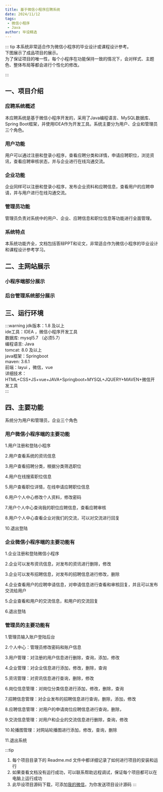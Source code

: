 ```yaml
---
title: 基于微信小程序应聘系统
date: 2024/11/12
tags:
 - 微信小程序
 - Java
author: 毕设精选
---
```


::: tip
本系统非常适合作为微信小程序的毕业设计或课程设计参考。    
下图展示了成品项目的展示。  
为了保证项目的唯一性，每个小程序在功能保持一致的情况下，会对样式、主题色、整体布局等都会进行个性化的修改。

::: 

## 一、项目介绍
### 应聘系统概述
本应聘系统是基于微信小程序开发的，采用了Java编程语言、MySQL数据库、Spring Boot框架，并使用IDEA作为开发工具。系统主要分为用户、企业和管理员三个角色。

### 用户功能
用户可以通过注册和登录小程序，查看应聘分类和详情，申请应聘职位，浏览资讯，查看应聘审核状态，并与企业进行在线沟通交流。

### 企业功能
企业同样可以注册和登录小程序，发布企业资料和应聘信息，查看用户的应聘申请，并与用户进行在线沟通交流。

### 管理员功能
管理员负责对系统中的用户、企业、应聘信息和职位信息等功能进行全面管理。

### 系统特点
本系统功能齐全，文档包括答辩PPT和论文，非常适合作为微信小程序的毕业设计和课程设计参考学习。

## 二、主网站展示

### 小程序端部分展示
<Swiper :items="['https://img.liugezhou.online/bishe/yingpin/1.png','https://img.liugezhou.online/bishe/yingpin/2.png','https://img.liugezhou.online/bishe/yingpin/3.png']"/>

### 后台管理系统部分展示
<Swiper :items="['https://img.liugezhou.online/bishe/yingpin/4.png','https://img.liugezhou.online/bishe/yingpin/5.png','https://img.liugezhou.online/bishe/yingpin/6.png','https://img.liugezhou.online/bishe/yingpin/7.png','https://img.liugezhou.online/bishe/yingpin/8.png','https://img.liugezhou.online/bishe/yingpin/9.png']"/>

## 三、运行环境
:::warning
jdk版本：1.8 及以上     
ide工具：IDEA ，微信小程序开发工具     
数据库: mysql5.7 （必须5.7）     
编程语言: Java     
tomcat:   8.0 及以上     
java框架：Springboot     
maven: 3.6.1     
前端：layui ，微信，vue     
详细技术：HTML+CSS+JS+vue+JAVA+Springboot+MYSQL+JQUERY+MAVEN+微信开发工具       
:::

## 四、主要功能

系统分为用户和管理员，企业三个角色

### 用户微信小程序端的主要功能

1.用户注册和登陆小程序

2.用户查看系统的资讯信息

3.用户查看招聘分类，根据分类筛选职位

4.用户在线搜索职位信息

5.用户查看职位详情，在线申请应聘职位信息

6.用户个人中心修改个人资料，修改密码

7.用户个人中心查询我的职位应聘信息，查看应聘审核

8.用户个人中心查看企业对我们的交流，可以对交流进行回复

10.退出登陆


### 企业微信小程序端的主要功能有

1.企业注册和登陆微信小程序

2.企业可以发布资讯信息，对发布的资讯进行删除，修改

3.企业可以发布招聘信息，对发布的招聘信息进行修改，删除

4.企业查看用户的应聘申请信息，对申请信息进行查看和审核回复，并且可以发布交流给用户

5.企业查看和用户的交流信息，和用户的交流回复

6.退出登陆


### 管理员的主要功能有

1.管理员输入账户登陆后台

2.个人中心：管理员修改密码和账户信息

3.用户管理：对注册的用户信息进行删除，查询，添加，修改

4.企业管理：对企业信息进行添加，修改，删除，查询

5.资讯管理：对资讯信息进行查询，删除，修改

6.岗位信息管理：对岗位分类信息进行添加，修改，删除，查询

7.招聘信息管理：对企业发布的招聘信息进行查询，删除，添加，修改

8.应聘信息管理：对用户的申请岗位应聘信息进行查询，删除，

9.交流信息管理：对用户和企业的交流信息进行删除，查询，修改

10.轮播图管理：对网站轮播图进行添加，修改，查询，删除

11.退出系统

:::tip
1. 每个项目目录下的 Readme.md 文件中都详细记录了如何进行项目的安装和运行
2. 如果查看文档没有运行成功，可以联系帮助远程调试，保证每个项目都可以在电脑上运行成功
3. 此毕设项目源码下载，可添加[我的微信](https://jsd.cdn.zzko.cn/gh/liugezhou/picx-images-hosting@master/bishe/liugezhou.webp)，为你发送项目设计源码
:::